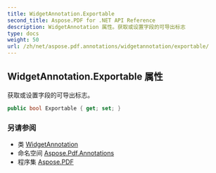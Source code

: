 ```yaml
---
title: WidgetAnnotation.Exportable
second_title: Aspose.PDF for .NET API Reference
description: WidgetAnnotation 属性。获取或设置字段的可导出标志
type: docs
weight: 50
url: /zh/net/aspose.pdf.annotations/widgetannotation/exportable/
---
```

## WidgetAnnotation.Exportable 属性

获取或设置字段的可导出标志。

```csharp
public bool Exportable { get; set; }
```

### 另请参阅

* 类 [WidgetAnnotation](../)
* 命名空间 [Aspose.Pdf.Annotations](../../../aspose.pdf.annotations/)
* 程序集 [Aspose.PDF](../../../)
